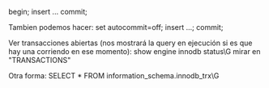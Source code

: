 begin;
insert ...
commit;

Tambien podemos hacer:
set autocommit=off;
insert ...;
commit;


Ver transacciones abiertas (nos mostrará la query en ejecución si es que hay una corriendo en ese momento):
show engine innodb status\G
  mirar en "TRANSACTIONS"

Otra forma:
SELECT * FROM information_schema.innodb_trx\G

